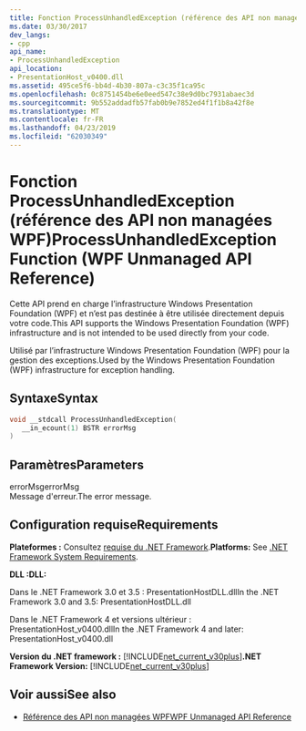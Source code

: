 ```yaml
---
title: Fonction ProcessUnhandledException (référence des API non managées WPF)
ms.date: 03/30/2017
dev_langs:
- cpp
api_name:
- ProcessUnhandledException
api_location:
- PresentationHost_v0400.dll
ms.assetid: 495ce5f6-bb4d-4b30-807a-c3c35f1ca95c
ms.openlocfilehash: 0c8751454be6e0eed547c38e9d0bc7931abaec3d
ms.sourcegitcommit: 9b552addadfb57fab0b9e7852ed4f1f1b8a42f8e
ms.translationtype: MT
ms.contentlocale: fr-FR
ms.lasthandoff: 04/23/2019
ms.locfileid: "62030349"
---
```

# <a name="processunhandledexception-function-wpf-unmanaged-api-reference"></a><span data-ttu-id="29fda-102">Fonction ProcessUnhandledException (référence des API non managées WPF)</span><span class="sxs-lookup"><span data-stu-id="29fda-102">ProcessUnhandledException Function (WPF Unmanaged API Reference)</span></span>
<span data-ttu-id="29fda-103">Cette API prend en charge l’infrastructure Windows Presentation Foundation (WPF) et n’est pas destinée à être utilisée directement depuis votre code.</span><span class="sxs-lookup"><span data-stu-id="29fda-103">This API supports the Windows Presentation Foundation (WPF) infrastructure and is not intended to be used directly from your code.</span></span>  
  
 <span data-ttu-id="29fda-104">Utilisé par l’infrastructure Windows Presentation Foundation (WPF) pour la gestion des exceptions.</span><span class="sxs-lookup"><span data-stu-id="29fda-104">Used by the Windows Presentation Foundation (WPF) infrastructure for exception handling.</span></span>  
  
## <a name="syntax"></a><span data-ttu-id="29fda-105">Syntaxe</span><span class="sxs-lookup"><span data-stu-id="29fda-105">Syntax</span></span>  
  
```cpp  
void __stdcall ProcessUnhandledException(  
   __in_ecount(1) BSTR errorMsg  
)  
```  
  
## <a name="parameters"></a><span data-ttu-id="29fda-106">Paramètres</span><span class="sxs-lookup"><span data-stu-id="29fda-106">Parameters</span></span>  
 <span data-ttu-id="29fda-107">errorMsg</span><span class="sxs-lookup"><span data-stu-id="29fda-107">errorMsg</span></span>  
 <span data-ttu-id="29fda-108">Message d'erreur.</span><span class="sxs-lookup"><span data-stu-id="29fda-108">The error message.</span></span>  
  
## <a name="requirements"></a><span data-ttu-id="29fda-109">Configuration requise</span><span class="sxs-lookup"><span data-stu-id="29fda-109">Requirements</span></span>  
 <span data-ttu-id="29fda-110">**Plateformes :** Consultez [requise du .NET Framework](../../get-started/system-requirements.md).</span><span class="sxs-lookup"><span data-stu-id="29fda-110">**Platforms:** See [.NET Framework System Requirements](../../get-started/system-requirements.md).</span></span>  
  
 <span data-ttu-id="29fda-111">**DLL :**</span><span class="sxs-lookup"><span data-stu-id="29fda-111">**DLL:**</span></span>  
  
 <span data-ttu-id="29fda-112">Dans le .NET Framework 3.0 et 3.5 : PresentationHostDLL.dll</span><span class="sxs-lookup"><span data-stu-id="29fda-112">In the .NET Framework 3.0 and 3.5: PresentationHostDLL.dll</span></span>  
  
 <span data-ttu-id="29fda-113">Dans le .NET Framework 4 et versions ultérieur : PresentationHost_v0400.dll</span><span class="sxs-lookup"><span data-stu-id="29fda-113">In the .NET Framework 4 and later: PresentationHost_v0400.dll</span></span>  
  
 <span data-ttu-id="29fda-114">**Version du .NET framework :** [!INCLUDE[net_current_v30plus](../../../../includes/net-current-v30plus-md.md)]</span><span class="sxs-lookup"><span data-stu-id="29fda-114">**.NET Framework Version:** [!INCLUDE[net_current_v30plus](../../../../includes/net-current-v30plus-md.md)]</span></span>  
  
## <a name="see-also"></a><span data-ttu-id="29fda-115">Voir aussi</span><span class="sxs-lookup"><span data-stu-id="29fda-115">See also</span></span>

- [<span data-ttu-id="29fda-116">Référence des API non managées WPF</span><span class="sxs-lookup"><span data-stu-id="29fda-116">WPF Unmanaged API Reference</span></span>](wpf-unmanaged-api-reference.md)
